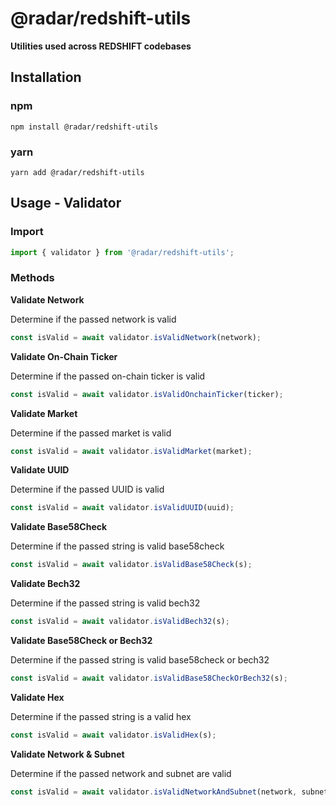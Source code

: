 # @radar/redshift-utils
**Utilities used across REDSHIFT codebases**

## Installation

### npm

```
npm install @radar/redshift-utils
```

### yarn

```
yarn add @radar/redshift-utils
```

## Usage - Validator

### Import
```typescript
import { validator } from '@radar/redshift-utils';
```

### Methods

**Validate Network**

Determine if the passed network is valid

```typescript
const isValid = await validator.isValidNetwork(network);
```

**Validate On-Chain Ticker**

Determine if the passed on-chain ticker is valid

```typescript
const isValid = await validator.isValidOnchainTicker(ticker);
```

**Validate Market**

Determine if the passed market is valid

```typescript
const isValid = await validator.isValidMarket(market);
```

**Validate UUID**

Determine if the passed UUID is valid

```typescript
const isValid = await validator.isValidUUID(uuid);
```

**Validate Base58Check**

Determine if the passed string is valid base58check

```typescript
const isValid = await validator.isValidBase58Check(s);
```

**Validate Bech32**

Determine if the passed string is valid bech32

```typescript
const isValid = await validator.isValidBech32(s);
```

**Validate Base58Check or Bech32**

Determine if the passed string is valid base58check or bech32

```typescript
const isValid = await validator.isValidBase58CheckOrBech32(s);
```

**Validate Hex**

Determine if the passed string is a valid hex

```typescript
const isValid = await validator.isValidHex(s);
```

**Validate Network & Subnet**

Determine if the passed network and subnet are valid

```typescript
const isValid = await validator.isValidNetworkAndSubnet(network, subnet);
```